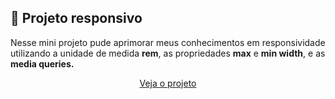 ## 📕 Projeto responsivo 
Nesse mini projeto pude aprimorar meus conhecimentos em responsividade utilizando a unidade de medida **rem**, as propriedades **max** e **min width**, e as **media queries.**
<div align='center'>
  <a href="https://rodrigolima-dev.github.io/projeto-responsivo/">Veja o projeto</a>
</div>
